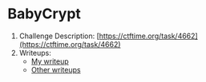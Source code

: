 # BabyCrypt

1. Challenge Description:  [https://ctftime.org/task/4662](https://ctftime.org/task/4662)
2. Writeups: 
   * [My writeup](https://github.com/ashutosh1206/Crypto-CTF-Writeups/tree/master/2017/CSAW-CTF-Quals/BabyCrypt)
   * [Other writeups](https://ctftime.org/task/4662)